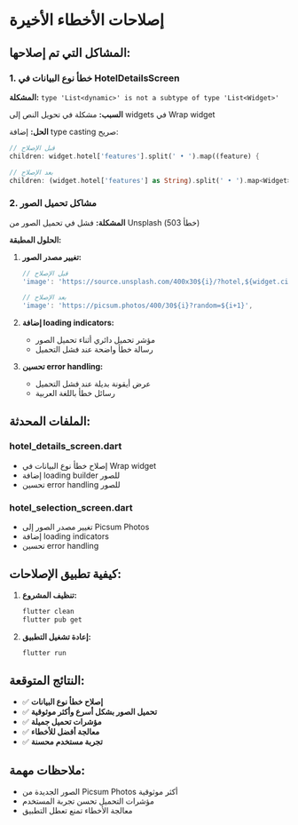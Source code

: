 # إصلاحات الأخطاء الأخيرة

## المشاكل التي تم إصلاحها:

### 1. خطأ نوع البيانات في HotelDetailsScreen
**المشكلة:** `type 'List<dynamic>' is not a subtype of type 'List<Widget>'`

**السبب:** مشكلة في تحويل النص إلى widgets في Wrap widget

**الحل:** إضافة type casting صريح:
```dart
// قبل الإصلاح
children: widget.hotel['features'].split(' • ').map((feature) {

// بعد الإصلاح
children: (widget.hotel['features'] as String).split(' • ').map<Widget>((feature) {
```

### 2. مشاكل تحميل الصور
**المشكلة:** فشل في تحميل الصور من Unsplash (خطأ 503)

**الحلول المطبقة:**
1. **تغيير مصدر الصور:**
   ```dart
   // قبل الإصلاح
   'image': 'https://source.unsplash.com/400x30${i}/?hotel,${widget.city}',
   
   // بعد الإصلاح
   'image': 'https://picsum.photos/400/30${i}?random=${i+1}',
   ```

2. **إضافة loading indicators:**
   - مؤشر تحميل دائري أثناء تحميل الصور
   - رسالة خطأ واضحة عند فشل التحميل

3. **تحسين error handling:**
   - عرض أيقونة بديلة عند فشل التحميل
   - رسائل خطأ باللغة العربية

## الملفات المحدثة:

### hotel_details_screen.dart
- إصلاح خطأ نوع البيانات في Wrap widget
- إضافة loading builder للصور
- تحسين error handling للصور

### hotel_selection_screen.dart
- تغيير مصدر الصور إلى Picsum Photos
- إضافة loading indicators
- تحسين error handling

## كيفية تطبيق الإصلاحات:

1. **تنظيف المشروع:**
   ```bash
   flutter clean
   flutter pub get
   ```

2. **إعادة تشغيل التطبيق:**
   ```bash
   flutter run
   ```

## النتائج المتوقعة:

- ✅ **إصلاح خطأ نوع البيانات**
- ✅ **تحميل الصور بشكل أسرع وأكثر موثوقية**
- ✅ **مؤشرات تحميل جميلة**
- ✅ **معالجة أفضل للأخطاء**
- ✅ **تجربة مستخدم محسنة**

## ملاحظات مهمة:

- الصور الجديدة من Picsum Photos أكثر موثوقية
- مؤشرات التحميل تحسن تجربة المستخدم
- معالجة الأخطاء تمنع تعطل التطبيق 